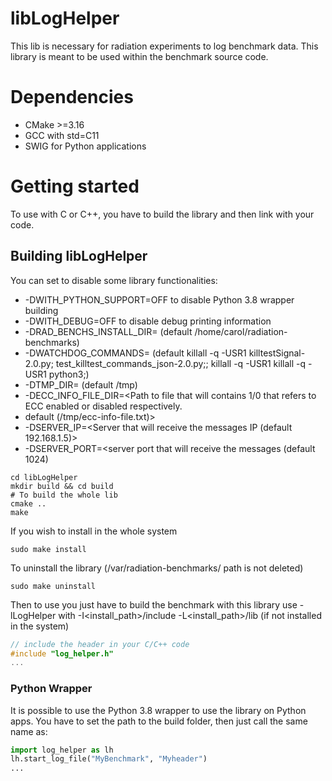 # libLogHelper
This lib is necessary for radiation experiments to log benchmark data. This library is meant to be used within the benchmark source code.

# Dependencies
- CMake >=3.16
- GCC with std=C11
- SWIG for Python applications

# Getting started

To use with C or C++, you have to build the library and then
link with your code.

## Building libLogHelper

You can set to disable some library functionalities:
- -DWITH_PYTHON_SUPPORT=OFF to disable Python 3.8 wrapper building
- -DWITH_DEBUG=OFF to disable debug printing information
- -DRAD_BENCHS_INSTALL_DIR=<path to rad benchmarks> (default /home/carol/radiation-benchmarks)
- -DWATCHDOG_COMMANDS=<signal command to be sent to the SW watchdog>
  (default killall -q -USR1 killtestSignal-2.0.py; test_killtest_commands_json-2.0.py;; killall -q -USR1  killall -q -USR1 python3;)
- -DTMP_DIR=<System tmp dir> (default /tmp)
- -DECC_INFO_FILE_DIR=<Path to file that will contains 1/0 that refers to ECC enabled or disabled respectively.
- default (/tmp/ecc-info-file.txt)>
- -DSERVER_IP=<Server that will receive the messages IP (default 192.168.1.5)>
- -DSERVER_PORT=<server port that will receive the messages (default 1024)

```shell
cd libLogHelper
mkdir build && cd build
# To build the whole lib
cmake ..
make
```
If you wish to install in the whole system
```shell
sudo make install
```
To uninstall the library (/var/radiation-benchmarks/ path is not deleted)
```shell
sudo make uninstall
```

Then to use you just have to build the benchmark with this library use -lLogHelper
with -I<install_path>/include -L<install_path>/lib
(if not installed in the system)

```C
// include the header in your C/C++ code
#include "log_helper.h"
...
```

### Python Wrapper
It is possible to use the Python 3.8 wrapper to use the library on Python apps.
You have to set the path to the build folder, then just call the same name as:

```python
import log_helper as lh
lh.start_log_file("MyBenchmark", "Myheader")
...
```